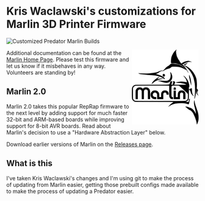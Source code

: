 # Kris Waclawski's customizations for Marlin 3D Printer Firmware

![Customized Predator Marlin Builds](https://github.com/kfrancis/Marlin/workflows/Marlin%20Build/badge.svg?branch=2.0.x)

<img align="right" width=175 src="buildroot/share/pixmaps/logo/marlin-250.png" />

Additional documentation can be found at the [Marlin Home Page](https://marlinfw.org/).
Please test this firmware and let us know if it misbehaves in any way. Volunteers are standing by!

## Marlin 2.0

Marlin 2.0 takes this popular RepRap firmware to the next level by adding support for much faster 32-bit and ARM-based boards while improving support for 8-bit AVR boards. Read about Marlin's decision to use a "Hardware Abstraction Layer" below.

Download earlier versions of Marlin on the [Releases page](https://github.com/MarlinFirmware/Marlin/releases).

## What is this

I've taken Kris Waclawski's changes and I'm using git to make the process of updating from Marlin easier, getting those prebuilt configs made available to make the process of updating a Predator easier. 
